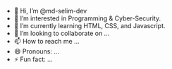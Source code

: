 - 👋 Hi, I’m @md-selim-dev
- 👀 I’m interested in Programming & Cyber-Security.
- 🌱 I’m currently learning HTML, CSS, and Javascript.
- 💞️ I’m looking to collaborate on ...
- 📫 How to reach me ...
- 😄 Pronouns: ...
- ⚡ Fun fact: ...

<!---
md-selim-dev/md-selim-dev is a ✨ special ✨ repository because its `README.md` (this file) appears on your GitHub profile.
You can click the Preview link to take a look at your changes.
--->
